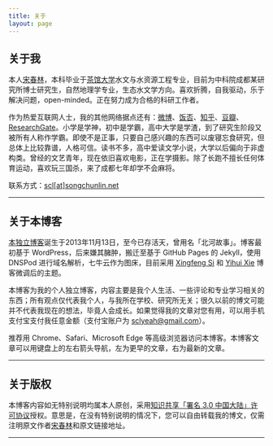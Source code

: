 ```yaml
---
title: 关于
layout: page
---
```


## 关于我

本人[宋春林](http://songchunlin.net "Chunlin Song")，本科毕业于[茶馆大学](http://www.scu.edu.cn/)水文与水资源工程专业，目前为中科院成都某研究所博士研究生，自然地理学专业，生态水文学方向。喜欢折腾，自我驱动，乐于解决问题，open-minded。正在努力成为合格的科研工作者。

作为热爱互联网人士，我的其他网络据点还有：[微博](http://weibo.com/songchunlin)、[饭否](http://fanfou.com/scuscl)、[知乎](http://www.zhihu.com/people/songcl)、[豆瓣](http://www.douban.com/people/iamscl/)、[ResearchGate](https://www.researchgate.net/profile/Song_Chunlin/)。小学是学神，初中是学霸，高中大学是学渣，到了研究生阶段又被所有人称作学霸。即使不是正事，只要自己感兴趣的东西可以废寝忘食研究，但总体上比较靠谱，人格可信。读书不多，高中爱读文学小说，大学以后偏向于非虚构类。曾经的文艺青年，现在依旧喜欢电影，正在学摄影。除了长跑不擅长任何体育运动，喜欢玩三国杀，来了成都七年却学不会麻将。

联系方式：[scl[at]songchunlin.net](mailto:scl@songchunlin.net)

---

## 关于本博客


[本独立博客](http://songchunlin.net/)诞生于2013年11月13日，至今已存活<strong><script>// <![CDATA[
var urodz= new Date("11/13/2013"); var now = new Date(); var ile = now.getTime() - urodz.getTime(); var dni = Math.floor(ile / (1000 * 60 * 60 * 24)); document.write(+dni)
// ]]></script></strong>天，曾用名「北河故事」。博客最初基于 WordPress，后来嫌其臃肿，搬迁至基于 GitHub Pages 的 Jekyll，使用 DNSPod 进行域名解析，七牛云作为图床，目前采用 [Xingfeng Si](http://sixf.org/) 和 [Yihui Xie](http://yihui.name/) 博客微调后的主题。

本博客为我的个人独立博客，内容主要是我个人生活、一些评论和专业学习相关的东西；所有观点仅代表我个人，与我所在学校、研究所无关；很久以前的博文可能并不代表我现在的想法，毕竟人会成长。如果觉得我的文章对您有用，可以用手机支付宝支付我任意金额（支付宝账户为 sclyeah@gmail.com）。

推荐用 Chrome、Safari、Microsoft Edge 等高级浏览器访问本博客。本博客文章可以用键盘上的左右箭头导航，左为更早的文章，右为最新的文章。

---

## 关于版权

本博客内容如无特别说明均属本人原创，采用[知识共享「署名 3.0 中国大陆」许可协议](http://creativecommons.org/licenses/by/3.0/cn/)授权。意思是，在没有特别说明的情况下，您可以自由转载我的博文，仅需注明原文作者[宋春林](http://songchunlin.net)和原文链接地址。

---


